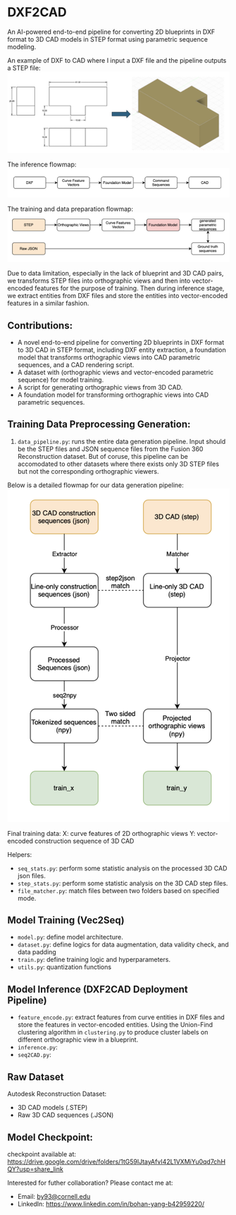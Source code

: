# DXF2CAD 
An AI-powered end-to-end pipeline for converting 2D blueprints in DXF format to 3D CAD models in STEP format using parametric sequence modeling. 


An example of DXF to CAD where I input a DXF file and the pipeline outputs a STEP file:
![Example of DXF-to-CAD](README_DXF2CAD_demo.png)



The inference flowmap:
![Inference flowmap](README_inference_flowmap.png)



The training and data preparation flowmap:
![Training flowmap](README_training_flowmap.png)





Due to data limitation, especially in the lack of blueprint and 3D CAD pairs, we transforms STEP files into orthographic views and then into vector-encoded features for the purpose of training. 
Then during inference stage, we extract entities from DXF files and store the entities into vector-encoded features in a similar fashion. 


## Contributions: 
  - A novel end-to-end pipeline for converting 2D blueprints in DXF format to 3D CAD in STEP format, including DXF entity extraction, a foundation model that transforms orthographic views into CAD parametric sequences, and a CAD rendering script. 
  - A dataset with (orthographic views and vector-encoded parametric sequence) for model training. 
  - A script for generating orthographic views from 3D CAD.
  - A foundation model for transforming orthographic views into CAD parametric sequences. 

## Training Data Preprocessing Generation:
1. `data_pipeline.py`: runs the entire data generation pipeline. Input should be the STEP files and JSON sequence files from the Fusion 360 Reconstruction dataset. But of coruse, this pipeline can be accomodated to other datasets where there exists only 3D STEP files but not the corresponding orthographic viewers.

Below is a detailed flowmap for our data generation pipeline:
![Data Generation Pipeline flowmap](README_data_generation_pipeline.png)

Final training data:
X: curve features of 2D orthographic views
Y: vector-encoded construction sequence of 3D CAD

Helpers:
- `seq_stats.py`: perform some statistic analysis on the processed 3D CAD json files.
- `step_stats.py`: perform some statistic analysis on the 3D CAD step files. 
- `file_matcher.py`: match files between two folders based on specified mode.

## Model Training (Vec2Seq)
- `model.py`: define model architecture.
- `dataset.py`: define logics for data augmentation, data validity check, and data padding
- `train.py`: define training logic and hyperparameters. 
- `utils.py`: quantization functions

## Model Inference (DXF2CAD Deployment Pipeline)
- `feature_encode.py`: extract features from curve entities in DXF files and store the features in vector-encoded entities. Using the Union-Find clustering algorithm in `clustering.py` to produce cluster labels on different orthographic view in a blueprint. 
- `inference.py`:
- `seq2CAD.py`:

## Raw Dataset 
Autodesk Reconstruction Dataset: 
 - 3D CAD models (.STEP)
 - Raw 3D CAD sequences (.JSON)

## Model Checkpoint:
checkpoint available at: https://drive.google.com/drive/folders/1tG59lJtayAfvI42L1VXMiYu0qd7chHQY?usp=share_link


Interested for futher collaboration? Please contact me at: 
- Email: by93@cornell.edu
- LinkedIn: https://www.linkedin.com/in/bohan-yang-b42959220/

